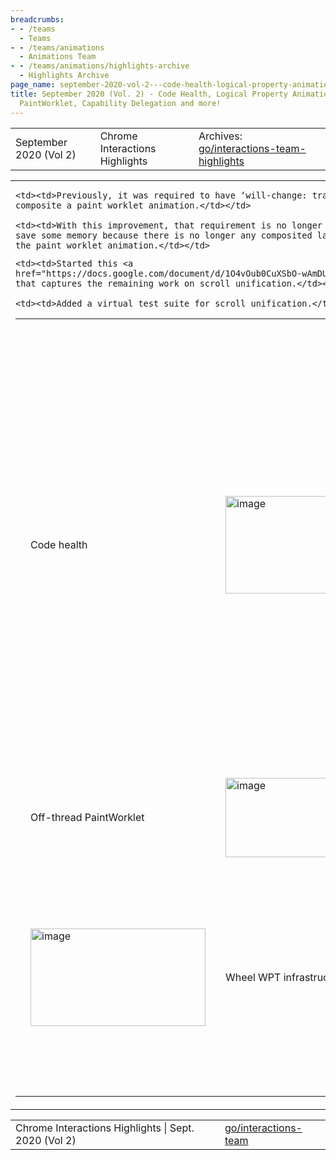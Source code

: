 ```yaml
---
breadcrumbs:
- - /teams
  - Teams
- - /teams/animations
  - Animations Team
- - /teams/animations/highlights-archive
  - Highlights Archive
page_name: september-2020-vol-2---code-health-logical-property-animation-off-thread-paintworklet-capability-delegation-and-more
title: September 2020 (Vol. 2) - Code Health, Logical Property Animation, Off-thread
  PaintWorklet, Capability Delegation and more!
---
```


<table>
<tr>

<td>September 2020 (Vol 2)</td>

<td>Chrome Interactions Highlights</td>

<td>Archives: <a href="http://go/animations-team-highlights">go/interactions-team-highlights</a></td>

</tr>
</table>

<table>
<tr>

<td><table></td>
<td><tr></td>

<td><td>Code health</td></td>

<td><td><img alt="image" src="https://lh5.googleusercontent.com/Ux83vqp9MnKpYUaJ908wGb3hTCOBEja8SrjjHF6iWiUkrPoB4VN24rnjkJH95Did60R5tZch82shQjpZOCiq2Q1yGjzK7f-7Ndes6IB0R_GdWeO3RJhoNg3r0iAAnARjJxiaidFWZQ" height=156 width=280></td></td>

<td><td>kevers@ presented our bug fixing effort for the sprint. We closed a fairly large number of bugs and kept the number of P1 bugs fairly steady. Overall the number of bugs has increased.</td></td>

<td><td rowspan=2>Logic clearly dictates…<img alt="image" src="https://lh6.googleusercontent.com/jJoZEGRrSbXcZ-3L4zcBHdorNiKa7ubKF14bTirLSh4vjhqZS16DOkKRue12sCHBVds5tpeJILUDWT_XkH703_TGCE0M_doid4HTeXbH6VVIinP8dj6ln4CmHWkSYRIbX0ZH-dBRbQ" height=228 width=217></td></td>

<td><td rowspan=2>kevers@ implemented support for animating logical properties in CSS and programmatic animations. Logical properties depend on the writing mode and text direction. As these animation types have different rules for keyframe construction and reporting, resolving property values when there are potential collisions in longhand property names presented some interesting challenges. </td></td>

<td><td rowspan=2>As a bonus, CSS animations now report computed values when fetching keyframes, fixing an issue with the resolution of variable references.</td></td>

<td><td rowspan=2>The above <a href="https://codepen.io/kevers-google/full/wvGNBoL">demo</a> programmatically creates an animated overlay on the insert-inline-start property, which in turn maps to the physical property left, top or right depending on the writing system. Upwards of 60 logical properties can now be animated. </td></td>

<td></tr></td>
<td><tr></td>

<td><td>Off-thread PaintWorklet</td></td>

<td><td><img alt="image" src="https://lh4.googleusercontent.com/Tz4cZdN5QEhQBj5vVeVoiHliFj9_8G2Sw7VqlOT6i_Nd-_Y_ZWRHcKZ-AvP38LygMWT6Iyl_vvndRt1To3_XJOpJ9Z3yg_w1HDqSAuZBPAPUmZ8NO0CRcAoCv28Tm4Odox7bwbOTIA" height=127 width=280></td></td>

<td><td>xidachen@ has been improving the off-thread paint worklet.</td></td>

    <td><td>Previously, it was required to have ‘will-change: transform’ to
    composite a paint worklet animation.</td></td>

    <td><td>With this improvement, that requirement is no longer needed and we
    save some memory because there is no longer any composited layer for running
    the paint worklet animation.</td></td>

<td></tr></td>
<td><tr></td>

<td><td><img alt="image" src="https://lh3.googleusercontent.com/ORNcx8zCjjHrDtuq4C2KwtJyV1AhaWjpkDAWUG54x7ubD1y8c2BWFQPqz2YgeQkehuonh5m3-fRePBQyU98lskx3TZ2uzKlN6ArNRRoPtAGE8_UhLVeqqZxlmof4giGq3BNcaZOYkw" height=156 width=280></td></td>

<td><td>Wheel WPT infrastructure tests</td></td>

<td><td>lanwei@ has been working on adding the Wheel input to the Webdriver Action API, writing a WPT infrastructure test and making some wheel WPT tests running automatically on WPT dashboard.</td></td>

<td><td>Capability delegation</td></td>

<td><td>mustaq@ now has an <a href="https://github.com/mustaqahmed/capability-delegation">explainer</a> and a WICG <a href="https://discourse.wicg.io/t/capability-delegation/4821">discussion</a> thread ready for wider review.</td></td>

<td><td>Scroll unification</td></td>

<td><td>liviutinta@ communicated with bokan@ on the scroll unification project, and</td></td>

    <td><td>Started this <a
    href="https://docs.google.com/document/d/1O4vOub0CuXSbO-wAmDU1qe9D0wbdKT0y6sXIWTV67kY/edit">doc</a>
    that captures the remaining work on scroll unification.</td></td>

    <td><td>Added a virtual test suite for scroll unification.</td></td>

<td></tr></td>
<td></table></td>

</tr>
</table>

<table>
<tr>

<td>Chrome Interactions Highlights | Sept. 2020 (Vol 2)</td>

<td><a href="http://go/interactions-team">go/interactions-team</a></td>

</tr>
</table>
